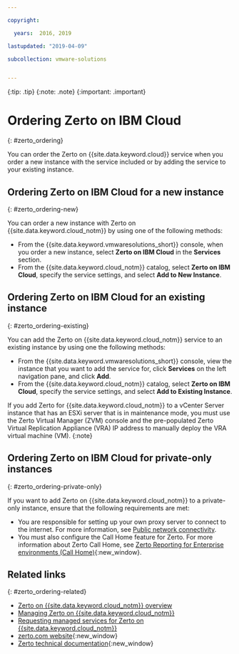 ```yaml
---

copyright:

  years:  2016, 2019

lastupdated: "2019-04-09"

subcollection: vmware-solutions


---
```


{:tip: .tip}
{:note: .note}
{:important: .important}

# Ordering Zerto on IBM Cloud
{: #zerto_ordering}

You can order the Zerto on {{site.data.keyword.cloud}} service when you order a new instance with the service included or by adding the service to your existing instance.

## Ordering Zerto on IBM Cloud for a new instance
{: #zerto_ordering-new}

You can order a new instance with Zerto on {{site.data.keyword.cloud_notm}} by using one of the following methods:
* From the {{site.data.keyword.vmwaresolutions_short}} console, when you order a new instance, select **Zerto on IBM Cloud** in the **Services** section.
* From the {{site.data.keyword.cloud_notm}} catalog, select **Zerto on IBM Cloud**, specify the service settings, and select **Add to New Instance**.

## Ordering Zerto on IBM Cloud for an existing instance
{: #zerto_ordering-existing}

You can add the Zerto on {{site.data.keyword.cloud_notm}} service to an existing instance by using one the following methods:
* From the {{site.data.keyword.vmwaresolutions_short}} console, view the instance that you want to add the service for, click **Services** on the left navigation pane, and click **Add**.
* From the {{site.data.keyword.cloud_notm}} catalog, select **Zerto on IBM Cloud**, specify the service settings, and select **Add to Existing Instance**.

If you add Zerto for {{site.data.keyword.cloud_notm}} to a vCenter Server instance that has an ESXi server that is in maintenance mode, you must use the Zerto Virtual Manager (ZVM) console and the pre-populated Zerto Virtual Replication Appliance (VRA) IP address to manually deploy the VRA virtual machine (VM).
{:note}

## Ordering Zerto on IBM Cloud for private-only instances
{: #zerto_ordering-private-only}

If you want to add Zerto on {{site.data.keyword.cloud_notm}} to a private-only instance, ensure that the following requirements are met:
* You are responsible for setting up your own proxy server to connect to the internet. For more information, see [Public network connectivity](/docs/services/vmwaresolutions/services?topic=vmware-solutions-design_virtualinfrastructure#public-network-connectivity).
* You must also configure the Call Home feature for Zerto. For more information about Zerto Call Home, see [Zerto Reporting for Enterprise environments (Call Home)](https://www.zerto.com/myzerto/knowledge-base/zerto-reporting-for-enterprise-environments-call-home/){:new_window}.

## Related links
{: #zerto_ordering-related}

* [Zerto on {{site.data.keyword.cloud_notm}} overview](/docs/services/vmwaresolutions/services?topic=vmware-solutions-addingzertodr)
* [Managing Zerto on {{site.data.keyword.cloud_notm}}](/docs/services/vmwaresolutions/services?topic=vmware-solutions-managingzertodr)
* [Requesting managed services for Zerto on {{site.data.keyword.cloud_notm}}](/docs/services/vmwaresolutions/services?topic=vmware-solutions-managing_zerto_services)
* [zerto.com website](https://www.zerto.com){:new_window}
* [Zerto technical documentation](https://www.zerto.com/myzerto/technical-documentation/){:new_window}

